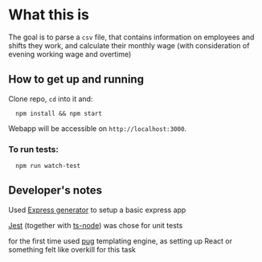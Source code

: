 # What this is

The goal is to parse a `csv` file, that contains information on employees and shifts they work, and calculate their monthly wage (with consideration of evening working wage and overtime)

## How to get up and running

Clone repo, `cd` into it and:
```
  npm install && npm start
```
Webapp will be accessible on `http://localhost:3000`.

### To run tests:

```
  npm run watch-test
```

## Developer's notes

Used [Express generator](https://expressjs.com/en/starter/generator.html) to setup a basic express app

[Jest](https://jestjs.io/en/) (together with [ts-node](https://github.com/TypeStrong/ts-node)) was chose for unit tests

for the first time used [pug](https://pugjs.org/api/getting-started.html) templating engine, as setting up React or something felt like overkill for this task


